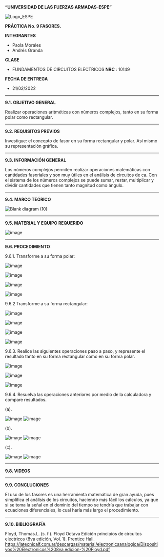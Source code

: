 **“UNIVERSIDAD DE LAS FUERZAS ARMADAS-ESPE”**


![Logo_ESPE](https://user-images.githubusercontent.com/93800511/140828546-04ee2765-180c-4e68-84cf-8bca73c21c5f.png)

**PRÁCTICA No. 9 FASORES.**

**INTEGRANTES**
* Paola Morales 
* Andrés Granda
 
**CLASE**
* FUNDAMENTOS DE CIRCUITOS ELECTRICOS **NRC** : 10149

**FECHA DE ENTREGA**
* 21/02/2022
--------------------------------------------------------------------------------------------------------------------------------------------------------------------------------

**9.1. OBJETIVO GENERAL**

Realizar operaciones aritméticas con números complejos, tanto en su forma polar
como rectangular.

--------------------------------------------------------------------------------------------------------------------------------------------------------------------------------

**9.2. REQUISITOS PREVIOS**

Investigue: el concepto de fasor en su forma rectangular y polar. Así mismo su
representación gráfica.

--------------------------------------------------------------------------------------------------------------------------------------------------------------------------------

**9.3. INFORMACIÓN GENERAL**

Los números complejos permiten realizar operaciones matemáticas con
cantidades fasoriales y son muy útiles en el análisis de circuitos de ca. Con el sistema de
los números complejos se puede sumar, restar, multiplicar y dividir cantidades que tienen
tanto magnitud como ángulo.

--------------------------------------------------------------------------------------------------------------------------------------------------------------------------------

**9.4. MARCO TEÓRICO**


![Blank diagram (10)](https://user-images.githubusercontent.com/93835533/155150894-aeef302f-59cb-4fbb-8fef-4e297362cf99.png)



--------------------------------------------------------------------------------------------------------------------------------------------------------------------------------

**9.5. MATERIAL Y EQUIPO REQUERIDO**

![image](https://user-images.githubusercontent.com/93835587/155022950-ea2330d0-565f-46c3-87c9-0707d9800f95.png)

--------------------------------------------------------------------------------------------------------------------------------------------------------------------------------


**9.6. PROCEDIMIENTO**

9.6.1. Transforme a su forma polar:

![image](https://user-images.githubusercontent.com/93835587/155027616-6c5871be-ada6-4b3d-afaa-79b237833726.png)

![image](https://user-images.githubusercontent.com/93835587/155028025-720cd3ae-7bb1-4dba-866a-70244131a6a6.png)

![image](https://user-images.githubusercontent.com/93835587/155028366-800e52e2-cce8-41f9-b32c-7fa3fc75944f.png)

![image](https://user-images.githubusercontent.com/93835587/155028712-030ca824-0aed-4e36-bb23-aee7fda3439c.png)

9.6.2 Transforme a su forma rectangular:

![image](https://user-images.githubusercontent.com/93835587/155029760-93d8333f-b5f8-43ac-8e7e-b009f709812f.png)

![image](https://user-images.githubusercontent.com/93835587/155030040-96b7baf2-65ae-4e33-a3e9-2f157c08da95.png)

![image](https://user-images.githubusercontent.com/93835587/155030465-e4151811-741e-466b-bd51-c0b514a2d155.png)

![image](https://user-images.githubusercontent.com/93835587/155030808-25ff041a-3753-4f20-afcd-e68f5e572a6e.png)


9.6.3. Realice las siguientes operaciones paso a paso, y represente el resultado tanto en su
forma rectangular como en su forma polar.

![image](https://user-images.githubusercontent.com/93835533/155078881-50e1a061-1324-44c0-959a-5cfd78010753.png)

![image](https://user-images.githubusercontent.com/93835533/155078894-1700c3b2-3420-432f-b4a1-9d04b5976f46.png)

![image](https://user-images.githubusercontent.com/93835533/155078904-9d9fc747-5dd0-4914-a781-ab17977742e5.png)

9.6.4. Resuelva las operaciones anteriores por medio de la calculadora y compare resultados.

(a).

![image](https://user-images.githubusercontent.com/93835533/155146392-0f76a860-35fc-4e46-bbe9-42287b4c5573.png)
![image](https://user-images.githubusercontent.com/93835533/155146403-a428e895-1808-49dd-a3b3-74604e10f1f7.png)

(b).

![image](https://user-images.githubusercontent.com/93835533/155146416-88d5cfab-29e7-45f5-acf7-94c04e21e909.png)
![image](https://user-images.githubusercontent.com/93835533/155146432-e6932760-a5c6-4247-82ce-c2c1dc35404c.png)

(c).

![image](https://user-images.githubusercontent.com/93835533/155146450-1be51e27-269c-421e-86dc-ba6ef628a792.png)
![image](https://user-images.githubusercontent.com/93835533/155146465-e3dfd790-20d8-4799-a88b-5ede84f41aca.png)




-------------------------------------------------- -------------------------------------------------- -------------------------------------------------- --------------------------



**9.8. VIDEOS**

--------------------------------------------------------------------------------------------------------------------------------------------------------------------------------

**9.9. CONCLUCIONES**

El uso de los fasores es una herramienta matemática de gran ayuda, pues simplifica el análisis de los circuitos, haciendo más fácil los cálculos, ya que si se toma la señal en el dominio del tiempo se tendría que trabajar con ecuaciones diferenciales, lo cual haría más largo el procedimiento.

--------------------------------------------------------------------------------------------------------------------------------------------------------------------------------


**9.10. BIBLIOGRAFÍA**

Floyd, Thomas.L. (s. f.). Floyd Octava Edición principios de circuitos electricos (8va edición, Vol. 1). Prentice Hall. https://latecnicalf.com.ar/descargas/material/electronicaanalogica/Dispositivos%20Electronicos%208va.edicion-%20Floyd.pdf


